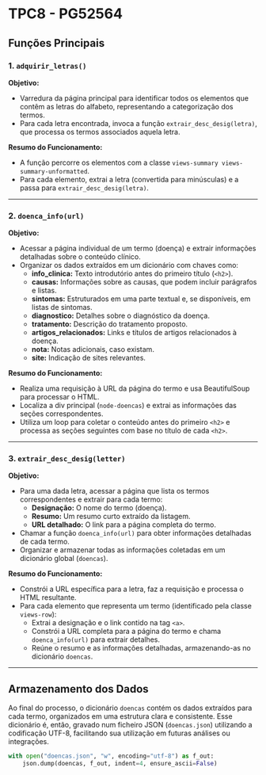 # TPC8 - PG52564

## Funções Principais

### 1. `adquirir_letras()`
**Objetivo:**  
- Varredura da página principal para identificar todos os elementos que contêm as letras do alfabeto, representando a categorização dos termos.
- Para cada letra encontrada, invoca a função `extrair_desc_desig(letra)`, que processa os termos associados aquela letra.

**Resumo do Funcionamento:**  
- A função percorre os elementos com a classe `views-summary views-summary-unformatted`.
- Para cada elemento, extrai a letra (convertida para minúsculas) e a passa para `extrair_desc_desig(letra)`.

---

### 2. `doenca_info(url)`
**Objetivo:**  
- Acessar a página individual de um termo (doença) e extrair informações detalhadas sobre o conteúdo clínico.
- Organizar os dados extraídos em um dicionário com chaves como:
  - **info_clinica:** Texto introdutório antes do primeiro título (`<h2>`).
  - **causas:** Informações sobre as causas, que podem incluir parágrafos e listas.
  - **sintomas:** Estruturados em uma parte textual e, se disponíveis, em listas de sintomas.
  - **diagnostico:** Detalhes sobre o diagnóstico da doença.
  - **tratamento:** Descrição do tratamento proposto.
  - **artigos_relacionados:** Links e títulos de artigos relacionados à doença.
  - **nota:** Notas adicionais, caso existam.
  - **site:** Indicação de sites relevantes.

**Resumo do Funcionamento:**  
- Realiza uma requisição à URL da página do termo e usa BeautifulSoup para processar o HTML.
- Localiza a div principal (`node-doencas`) e extrai as informações das seções correspondentes.
- Utiliza um loop para coletar o conteúdo antes do primeiro `<h2>` e processa as seções seguintes com base no título de cada `<h2>`.

---

### 3. `extrair_desc_desig(letter)`
**Objetivo:**  
- Para uma dada letra, acessar a página que lista os termos correspondentes e extrair para cada termo:
  - **Designação:** O nome do termo (doença).
  - **Resumo:** Um resumo curto extraído da listagem.
  - **URL detalhado:** O link para a página completa do termo.
- Chamar a função `doenca_info(url)` para obter informações detalhadas de cada termo.
- Organizar e armazenar todas as informações coletadas em um dicionário global (`doencas`).

**Resumo do Funcionamento:**  
- Constrói a URL específica para a letra, faz a requisição e processa o HTML resultante.
- Para cada elemento que representa um termo (identificado pela classe `views-row`):
  - Extrai a designação e o link contido na tag `<a>`.
  - Constrói a URL completa para a página do termo e chama `doenca_info(url)` para extrair detalhes.
  - Reúne o resumo e as informações detalhadas, armazenando-as no dicionário `doencas`.

---

## Armazenamento dos Dados

Ao final do processo, o dicionário `doencas` contém os dados extraídos para cada termo, organizados em uma estrutura clara e consistente. Esse dicionário é, então, gravado num ficheiro JSON (`doencas.json`) utilizando a codificação UTF-8, facilitando sua utilização em futuras análises ou integrações.

```python
with open("doencas.json", "w", encoding="utf-8") as f_out:
    json.dump(doencas, f_out, indent=4, ensure_ascii=False)

